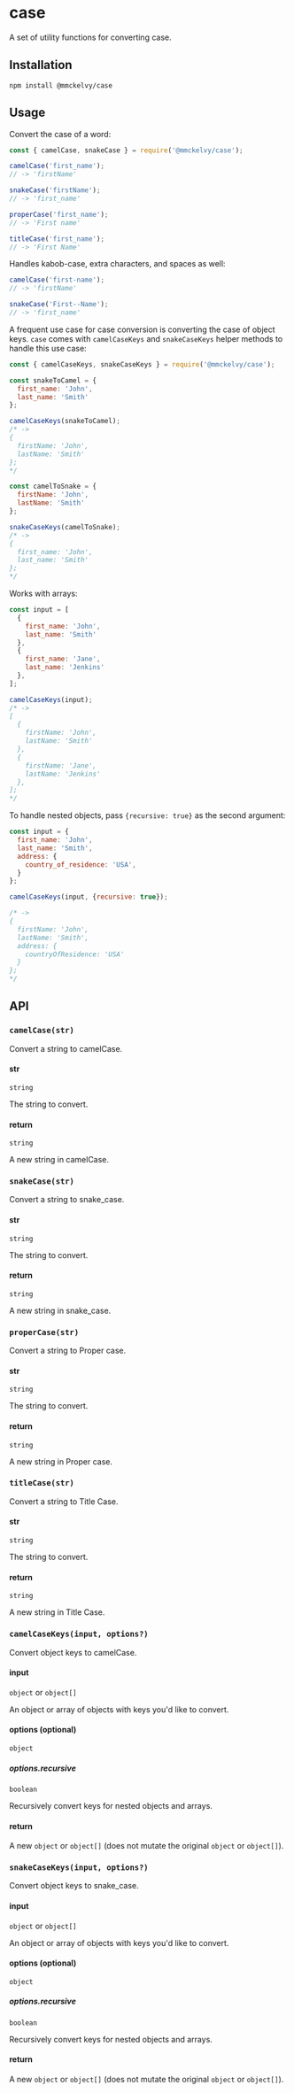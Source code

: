# case
A set of utility functions for converting case.

## Installation
```
npm install @mmckelvy/case
```

## Usage
Convert the case of a word:

```javascript
const { camelCase, snakeCase } = require('@mmckelvy/case');

camelCase('first_name');
// -> 'firstName'

snakeCase('firstName');
// -> 'first_name'

properCase('first_name');
// -> 'First name'

titleCase('first_name');
// -> 'First Name'
```

Handles kabob-case, extra characters, and spaces as well:
```javascript
camelCase('first-name');
// -> 'firstName'

snakeCase('First--Name');
// -> 'first_name'
```

A frequent use case for case conversion is converting the case of object keys.  `case` comes with `camelCaseKeys` and `snakeCaseKeys` helper methods to handle this use case:

```javascript
const { camelCaseKeys, snakeCaseKeys } = require('@mmckelvy/case');

const snakeToCamel = {
  first_name: 'John',
  last_name: 'Smith'
};

camelCaseKeys(snakeToCamel);
/* ->
{
  firstName: 'John',
  lastName: 'Smith'
};
*/

const camelToSnake = {
  firstName: 'John',
  lastName: 'Smith'
};

snakeCaseKeys(camelToSnake);
/* ->
{
  first_name: 'John',
  last_name: 'Smith'
};
*/
```
Works with arrays:

```javascript
const input = [
  {
    first_name: 'John',
    last_name: 'Smith'
  },
  {
    first_name: 'Jane',
    last_name: 'Jenkins'
  },
];

camelCaseKeys(input);
/* ->
[
  {
    firstName: 'John',
    lastName: 'Smith'
  },
  {
    firstName: 'Jane',
    lastName: 'Jenkins'
  },
];
*/
```

To handle nested objects, pass `{recursive: true}` as the second argument:

```javascript
const input = {
  first_name: 'John',
  last_name: 'Smith',
  address: {
    country_of_residence: 'USA',
  }
};

camelCaseKeys(input, {recursive: true});

/* ->
{
  firstName: 'John',
  lastName: 'Smith',
  address: {
    countryOfResidence: 'USA'
  }
};
*/

```

## API
### `camelCase(str)`
Convert a string to camelCase.

#### str
`string`

The string to convert.

#### return
`string`

A new string in camelCase.


### `snakeCase(str)`
Convert a string to snake_case.

#### str
`string`

The string to convert.

#### return
`string`

A new string in snake_case.

### `properCase(str)`
Convert a string to Proper case.

#### str
`string`

The string to convert.

#### return
`string`

A new string in Proper case.

### `titleCase(str)`
Convert a string to Title Case.

#### str
`string`

The string to convert.

#### return
`string`

A new string in Title Case.


### `camelCaseKeys(input, options?)`
Convert object keys to camelCase.

#### input
`object` or `object[]`

An object or array of objects with keys you'd like to convert.

#### options (optional)
`object`

##### options.recursive
`boolean`

Recursively convert keys for nested objects and arrays.

#### return
A new `object` or `object[]` (does not mutate the original `object` or `object[]`).


### `snakeCaseKeys(input, options?)`
Convert object keys to snake_case.

#### input
`object` or `object[]`

An object or array of objects with keys you'd like to convert.

#### options (optional)
`object`

##### options.recursive
`boolean`

Recursively convert keys for nested objects and arrays.

#### return
A new `object` or `object[]` (does not mutate the original `object` or `object[]`).
